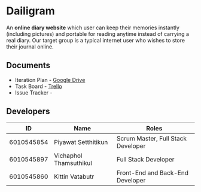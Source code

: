 # Dailigram

An **online diary website** which user can keep their memories instantly (including pictures) and portable for reading anytime instead of carrying a real diary. Our target group is a typical internet user who wishes to store their journal online.

## Documents

- Iteration Plan - [Google Drive](https://docs.google.com/document/d/1y1627RIie1AMI3jERJbZHnNt9rR0pr2baXCQTu89Q1I/edit#)
- Task Board - [Trello](https://trello.com/b/F2yv7lWS/dailigram-project)  
- Issue Tracker - 

## Developers

ID           |           Name           |               Roles
-------------|--------------------------|-------------------------------------
6010545854   |   Piyawat Setthitikun    |  Scrum Master, Full Stack Developer
6010545897   |   Vichaphol Thamsuthikul |  Full Stack Developer
6010545860   |   Kittin Vatabutr        |  Front-End and Back-End Developer



